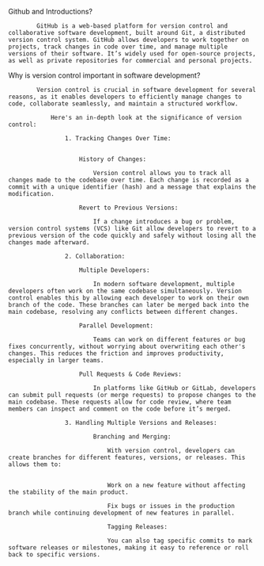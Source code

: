 Github and Introductions?

            GitHub is a web-based platform for version control and collaborative software development, built around Git, a distributed version control system. GitHub allows developers to work together on projects, track changes in code over time, and manage multiple versions of their software. It’s widely used for open-source projects, as well as private repositories for commercial and personal projects.


Why is version control important in software development?

            Version control is crucial in software development for several reasons, as it enables developers to efficiently manage changes to code, collaborate seamlessly, and maintain a structured workflow. 

                Here's an in-depth look at the significance of version control:

                    1. Tracking Changes Over Time:


                        History of Changes:

                            Version control allows you to track all changes made to the codebase over time. Each change is recorded as a commit with a unique identifier (hash) and a message that explains the modification.

                        Revert to Previous Versions:

                            If a change introduces a bug or problem, version control systems (VCS) like Git allow developers to revert to a previous version of the code quickly and safely without losing all the changes made afterward.

                    2. Collaboration:

                        Multiple Developers:

                            In modern software development, multiple developers often work on the same codebase simultaneously. Version control enables this by allowing each developer to work on their own branch of the code. These branches can later be merged back into the main codebase, resolving any conflicts between different changes.

                        Parallel Development:

                            Teams can work on different features or bug fixes concurrently, without worrying about overwriting each other's changes. This reduces the friction and improves productivity, especially in larger teams.

                        Pull Requests & Code Reviews:

                            In platforms like GitHub or GitLab, developers can submit pull requests (or merge requests) to propose changes to the main codebase. These requests allow for code review, where team members can inspect and comment on the code before it’s merged.

                    3. Handling Multiple Versions and Releases:

                            Branching and Merging:

                                With version control, developers can create branches for different features, versions, or releases. This allows them to:


                                Work on a new feature without affecting the stability of the main product.
    
                                Fix bugs or issues in the production branch while continuing development of new features in parallel.

                                Tagging Releases:

                                You can also tag specific commits to mark software releases or milestones, making it easy to reference or roll back to specific versions.

